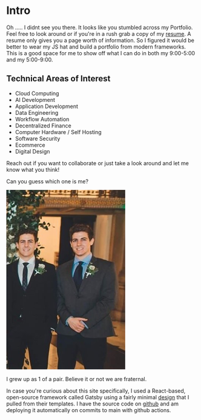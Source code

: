 # Intro

Oh ..... I didnt see you there. It looks like you stumbled across my Portfolio. Feel free to look around or if you're in a rush grab a copy of my [resume](resume.current.v1.3.pdf). A resume only gives you a page worth of information. So I figured it would be better to wear my JS hat and build a portfolio from modern frameworks. This is a good space for me to show off what I can do in both my 9:00-5:00 and my 5:00-9:00.

## Technical Areas of Interest

- Cloud Computing
- AI Development
- Application Development
- Data Engineering
- Workflow Automation
- Decentralized Finance
- Computer Hardware / Self Hosting
- Software Security
- Ecommerce
- Digital Design

Reach out if you want to collaborate or just take a look around and let me know what you think!

Can you guess which one is me?

![twins](../images/fampiece-crop.jpg)

I grew up as 1 of a pair. Believe it or not we are fraternal.

In case you're curious about this site specifically, I used a React-based, open-source framework called Gatsby using a fairly minimal [design](https://github.com/codebushi/gatsby-starter-dimension) that I pulled from their templates. I have the source code on [github](https://github.com/atmollohan/atmollohan.github.io) and am deploying it automatically on commits to main with github actions.
